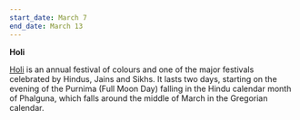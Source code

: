 ```yaml
---
start_date: March 7
end_date: March 13
---
```

**Holi**

[Holi](https://en.wikipedia.org/wiki/Holi) is an annual festival of colours and one of the major festivals celebrated by Hindus, Jains and Sikhs. It lasts two days, starting on the evening of the Purnima (Full Moon Day) falling in the Hindu calendar month of Phalguna, which falls around the middle of March in the Gregorian calendar.
